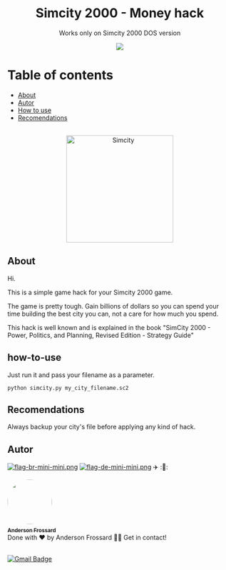 

<h1 align="center">Simcity 2000 - Money hack</h1>

<p align="center">Works only on Simcity 2000 DOS version</p>

<div align="center"><a href="">
<img src="https://img.shields.io/static/v1?label=Game&labelColor=black&message=Download&color=7159c1&style=for-the-badge&logo=python"/></a>
</div>

Table of contents
===============
<!--ts-->

- [About](#about)
- [Autor](#autor)
- [How to use](#how-to-use)
- [Recomendations](#Recomendations)

<!--
- [Features](#features)
- [Instalation and how to use](#instalation-and-how-to-use)
	- [Requirements](#requirements)
	
	- [GUI - Graphical User Interface](#gui)
	
	- [Command-line interface](#cli)
	
	- [Windows Standalone](#standalone)
-	[Public key](#public-key)
-	[Tecnologies](#tecnologies)

<!--te-->
>
<br>

<div align="center">
<img src="https://i.postimg.cc/4d7fTSZX/Clipboard01.jpg" alt="Simcity" width="240"  title="Simcity" />
</div>


## About

<p>Hi.</p>
<p> This is a simple game hack for your Simcity 2000 game. </p>
<p> The game is pretty tough. Gain billions of dollars so you can spend your time building the best city you can, not a care for how much you spend.</p>
<p> This hack is well known and is explained in the book "SimCity 2000 - Power, Politics, and Planning, Revised Edition - Strategy Guide" </p>


## how-to-use

<p> Just run it and pass your filename as a parameter.

	python simcity.py my_city_filename.sc2
	
	
## Recomendations
<p> Always backup your city's file before applying any kind of  hack.

## Autor

[![flag-br-mini-mini.png](https://i.postimg.cc/DyXTfVHf/flag-br-mini-mini.png)](https://postimg.cc/Xp4hxPnt)
 [![flag-de-mini-mini.png](https://i.postimg.cc/4xGNrNyR/flag-de-mini-mini.png)](https://postimg.cc/nCdJmxq3)
 ✈️ ::statue_of_liberty::
 
<a href="https://github.com/AndersonFrossard" title="GitHub">
<img style="border-radius: 50%;" src="https://i.postimg.cc/Rqf7nM29/maxresdefault.jpg" width="100px;" alt=""/>
 <sub><b><br />Anderson Frossard</b></sub></a>
  
<br />
Done with ❤️ by Anderson Frossard 👋🏽 Get in contact!<br/><br/>

[![Gmail Badge](https://img.shields.io/badge/frossard2008@gmail.com-c14438?style=flat-square&logo=Gmail&logoColor=white&link=mailto:frossard2008@gmail.com)](mailto:frossard2008@gmail.com)
<!--

## Features
- [X] Gui Interface
- [x] Download video
- [x] Download audio
- [ ] Download full-playlist

## Instalation-and-how-to-use


### Requirements

>pytube 11.0.2 or greater

If you do not have pytube installed, you can install it by running this command:

	pip install pytube


## GUI - Graphical User Interface

This version runs both on GUI and CLI.

<h2>Running with GUI :</h2>

	python youtube_download.py

![GUI interface](./img/image01.png)

## CLI - Command Line Interface

<h2>Running with CLI :</h2>

	python youtube_download.py --nogui

![CLI interface](./img/image02.png)

## Standalone
## Standalone executable for Windows:

Perhaps you just want a fast way to get things running. The standalone executable will suit you well.
<ul>
	<li>Download the zip file</li>
	<li>Unzip the zip file into a new folder</li>
	<li>Check  integrity of zip file's content (optional)</li>
	<li>Double click on youtube_download.exe </li>
</ul>

### How to check whether the zipfile has not been tampered with:

First, you need to download my pgp public key and check if my public key has not been hacked or tampered with. In order to do that, you should download my public pgp key from two different sources.
They must have the same fingerprint and must not have been revoked.

[Check my Fingerprint here](#fingerprint)

### How to obtain my Public keys

[Public key](#public-key)


### How to check if the keys are correct and valid:

 Run this command to check fingerprint from diferent files:

	gpg --show-keys filename1.asc
 
 ![Checking fingerprints](./img/image04.png)
 
 If they both have my [fingerprint](#fingerprint) and have not been revoked, good, the key is valid and secure for use. 

Import my pgp public signature key:

	gpg --import frossard.public.key.asc

Check wether youtube_download.zip has been signed by myself:

	gpg --verify youtube_download.sig

To pass verification you should see a message saying
>Good signature from Anderson Frossard. (Das ist meine key. Wir ziehen voran!)

gpg will probably also say this signature is not certified. That´s because you have just downloaded it and have not applied command *trust* to it.

Once the gpg has verified the  file has been signed by myself, you are safe to unzip it and run its executable. 

Optionally, for aditional security you can hash your youtube_download.exe file and compare with my hash:

<table>
	<tr>
		<td>SHA-256</td>
		<td>File</td>
	<tr>
		<td>36F4E8E51035045AD3A79DD7067317DC54CE2ADB6690D6D0972238F1B0AA9D6D</td>
		<td>youtube_download.exe</td>
	</tr>
</table>

The hash must be exactly the same. 

## Public-key

My PGP public key is avaiable at:

[Public Key at Github](https://github.com/AndersonFrossard/karoua_youtube_download_gui/tree/main/standalone/frossard_public_key.asc)

[PGP Global Directory](https://keyserver2.pgp.com/vkd/DownloadKey.event?keyid=0xB79AAE8846C18DF7)

[![PGP 0x46C18DF7](https://peegeepee.com/badge/orange/46C18DF7.svg)](https://d.peegeepee.com/921D2E998D1E3213DFCF74F7B79AAE8846C18DF7.asc)

### Fingerprint
My PGP public key full fingerprint is:

	921D 2E99 8D1E 3213 DFCF 74F7 B79A AE88 46C1 8DF7
	
My PGP public key fingerprint key ID is:

	46C1 8DF7

Enjoy!



## Tecnologies

Solely written in Python 3.8.7.<br />
Libraries imported:
<ul>
<li>pytube</li>
<li>sys</li>
<li>tkinter</li>
<li>threading</li>
<li>Pillow</li>
<li>io</li>
</ul>
<br />

